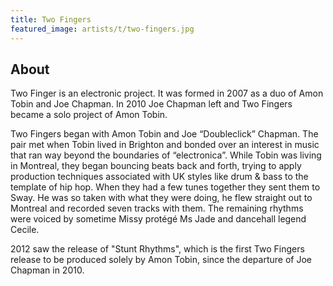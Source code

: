 ```yaml
---
title: Two Fingers
featured_image: artists/t/two-fingers.jpg
---
```

## About

Two Finger is an electronic project. It was formed in 2007 as a duo of Amon Tobin and Joe Chapman. In 2010 Joe Chapman left and Two Fingers became a solo project of Amon Tobin.

Two Fingers began with Amon Tobin and Joe “Doubleclick” Chapman. The pair met when Tobin lived in Brighton and bonded over an interest in music that ran way beyond the boundaries of “electronica”. While Tobin was living in Montreal, they began bouncing beats back and forth, trying to apply production techniques associated with UK styles like drum & bass to the template of hip hop. When they had a few tunes together they sent them to Sway. He was so taken with what they were doing, he flew straight out to Montreal and recorded seven tracks with them. The remaining rhythms were voiced by sometime Missy protégé Ms Jade and dancehall legend Cecile.

2012 saw the release of "Stunt Rhythms", which is the first Two Fingers release to be produced solely by Amon Tobin, since the departure of Joe Chapman in 2010. 
